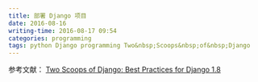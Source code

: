 ```yaml
---
title: 部署 Django 项目
date: 2016-08-16
writing-time: 2016-08-17 09:54
categories: programming
tags: python Django programming Two&nbsp;Scoops&nbsp;of&nbsp;Django
---
```



 参考文献： [Two Scoops of Django: Best Practices for Django 1.8](https://www.amazon.com/Two-Scoops-Django-Best-Practices/dp/0981467342/)
